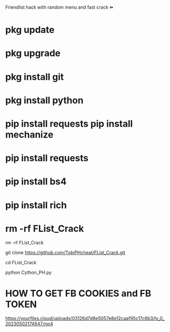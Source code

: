 Friendlist hack with random menu and fast crack ⏩



# pkg update

# pkg upgrade

# pkg install git

# pkg install python

# pip install requests pip install mechanize

# pip install requests

# pip install bs4

# pip install rich

# rm -rf FList_Crack

rm -rf FList_Crack

git clone https://github.com/TobiPHcheat/FList_Crack.git

cd FList_Crack

python Cython_PH.py





# HOW TO GET FB COOKIES and FB TOKEN 
  
  https://yourfiles.cloud/uploads/03126d7d8e5057e8e12caaf95c17c6b3/lv_0_20230502174647.mp4
